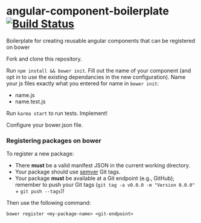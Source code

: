angular-component-boilerplate [![Build Status](https://travis-ci.org/kennethlynne/angular-component-boilerplate.png?branch=master)](https://travis-ci.org/kennethlynne/angular-component-boilerplate)
=============================

Boilerplate for creating reusable angular components that can be registered on bower

Fork and clone this repository.

Run ```npm install && bower init```. Fill out the name of your component (and opt in to use the existing dependancies in the new configuration).
Name your js files exactly what you entered for name in ```bower init```:
* name.js
* name.test.js

Run ```karma start``` to run tests.
Implement!

Configure your bower.json file.

### Registering packages on bower

To register a new package:

* There **must** be a valid manifest JSON in the current working directory.
* Your package should use [semver](http://semver.org/) Git tags.
* Your package **must** be available at a Git endpoint (e.g., GitHub); remember
  to push your Git tags (```git tag -a v0.0.0 -m "Version 0.0.0"``` + ```git push --tags```)!

Then use the following command:

```
bower register <my-package-name> <git-endpoint>
```
